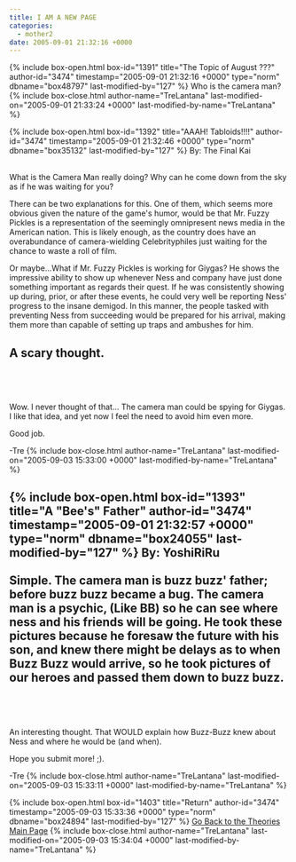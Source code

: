 ```yaml
---
title: I AM A NEW PAGE
categories:
  - mother2
date: 2005-09-01 21:32:16 +0000
---
```

{% include box-open.html box-id="1391" title="The Topic of August ???" author-id="3474" timestamp="2005-09-01 21:32:16 +0000" type="norm" dbname="box48797" last-modified-by="127" %}
Who is the camera man?
{% include box-close.html author-name="TreLantana" last-modified-on="2005-09-01 21:33:24 +0000" last-modified-by-name="TreLantana" %}

{% include box-open.html box-id="1392" title="AAAH!  Tabloids!!!!" author-id="3474" timestamp="2005-09-01 21:32:46 +0000" type="norm" dbname="box35132" last-modified-by="127" %}
By: The Final Kai<br /><br />

What is the Camera Man really doing?  Why can he come down from the sky as if he was waiting for you?



There can be two explanations for this.  One of them, which seems more obvious given the nature of the game's humor, would be that Mr. Fuzzy Pickles is a representation of the seemingly omnipresent news media in the American nation.  This is likely enough, as the country does have an overabundance of camera-wielding Celebrityphiles just waiting for the chance to waste a roll of film.



Or maybe...What if Mr. Fuzzy Pickles is working for Giygas?  He shows the impressive ability to show up whenever Ness and company have just done something important as regards their quest.  If he was consistently showing up during, prior, or after these events, he could very well be reporting Ness' progress to the insane demigod.  In this manner, the people tasked with preventing Ness from succeeding would be prepared for his arrival, making them more than capable of setting up traps and ambushes for him.

A scary thought.
<br /><br />
--------------------------------
<br /><br />
Wow.  I never thought of that...  The camera man could be spying for Giygas.  I like that idea, and yet now I feel the need to avoid him even more.

Good job.

-Tre
{% include box-close.html author-name="TreLantana" last-modified-on="2005-09-03 15:33:00 +0000" last-modified-by-name="TreLantana" %}

{% include box-open.html box-id="1393" title="A \"Bee's\" Father" author-id="3474" timestamp="2005-09-01 21:32:57 +0000" type="norm" dbname="box24055" last-modified-by="127" %}
By: YoshiRiRu
<br /><br />
Simple. The camera man is buzz buzz' father; before buzz buzz became a bug. The camera man is a psychic, (Like BB) so he can see where ness and his friends will be going. He took these pictures because he foresaw the future with his son, and knew there might be delays as to when Buzz Buzz would arrive, so he took pictures of our heroes and passed them down to buzz buzz.
<br /><br />
--------------------------------
<br /><br />
An interesting thought.  That WOULD explain how Buzz-Buzz knew about Ness and where he would be (and when).

Hope you submit more!  ;).

-Tre
{% include box-close.html author-name="TreLantana" last-modified-on="2005-09-03 15:33:11 +0000" last-modified-by-name="TreLantana" %}

{% include box-open.html box-id="1403" title="Return" author-id="3474" timestamp="2005-09-03 15:33:36 +0000" type="norm" dbname="box24894" last-modified-by="127" %}
<a href="/mother2/theories/">Go Back to the Theories Main Page</a>
{% include box-close.html author-name="TreLantana" last-modified-on="2005-09-03 15:34:04 +0000" last-modified-by-name="TreLantana" %}
